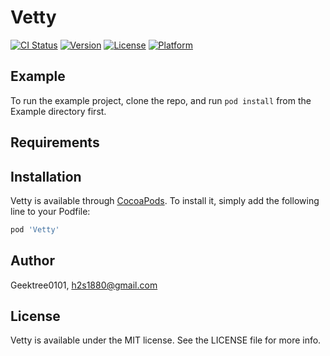 # Vetty

[![CI Status](https://img.shields.io/travis/Geektree0101/Vetty.svg?style=flat)](https://travis-ci.org/Geektree0101/Vetty)
[![Version](https://img.shields.io/cocoapods/v/Vetty.svg?style=flat)](https://cocoapods.org/pods/Vetty)
[![License](https://img.shields.io/cocoapods/l/Vetty.svg?style=flat)](https://cocoapods.org/pods/Vetty)
[![Platform](https://img.shields.io/cocoapods/p/Vetty.svg?style=flat)](https://cocoapods.org/pods/Vetty)

## Example

To run the example project, clone the repo, and run `pod install` from the Example directory first.

## Requirements

## Installation

Vetty is available through [CocoaPods](https://cocoapods.org). To install
it, simply add the following line to your Podfile:

```ruby
pod 'Vetty'
```

## Author

Geektree0101, h2s1880@gmail.com

## License

Vetty is available under the MIT license. See the LICENSE file for more info.
